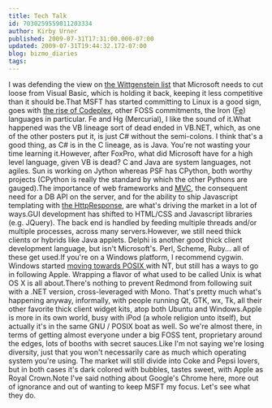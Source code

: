 ```yaml
---
title: Tech Talk
id: 7030259559011203334
author: Kirby Urner
published: 2009-07-31T17:31:00.000-07:00
updated: 2009-07-31T19:44:32.172-07:00
blog: bizmo_diaries
tags: 
---
```


I was defending the view on [the Wittgenstein list](http://controlroom.blogspot.com/2009/07/from-wittrs.html) that Microsoft needs to cut loose from Visual Basic, which is holding it back, keeping it less competitive than it should be.That MSFT has started committing to Linux is a good sign, goes with [the rise of Codeplex](http://controlroom.blogspot.com/2009/06/welcome-to-codeplex.html), other FOSS commitments, the Iron ([Fe](http://mail.python.org/pipermail/edu-sig/2009-July/009451.html)) languages in particular.  Fe and Hg (Mercurial), I like the sound of it.What happened was the VB lineage sort of dead ended in VB.NET, which, as one of the other posters put it, is just C# without the semi-colons.  I think that's a good thing, as C# is in the C lineage, as is Java.  You're not wasting your time learning it.However, after FoxPro, what did Microsoft have for a high level language, given VB is dead?  C and Java are system languages, not agiles.  Sun is working on Jython whereas PSF has CPython, both worthy projects (CPython is really the standard by which the other Pythons are gauged).The importance of web frameworks and [MVC](http://mybizmo.blogspot.com/2007/10/more-mvc-talk.html), the consequent need for a DB API on the server, and for the ability to ship Javascript templating with [the HttpResponse](http://controlroom.blogspot.com/2009/05/please-explain.html), are what's driving the market in a lot of ways.GUI development has shifted to HTML/CSS and Javascript libraries (e.g. JQuery).  The back end is handled by feeding multiple threads and/or multiple processes, across many servers.However, we still need thick clients or hybrids like Java applets.  Delphi is another good thick client development language, but isn't Microsoft's.  Perl, Scheme, Ruby... all of these get used.If you're on a Windows platform, I recommend cygwin.  Windows started [moving towards POSIX ](http://worldgame.blogspot.com/2009/06/more-lore.html)with NT, but still has a ways to go in following Apple.  Wrapping a flavor of what used to be called Unix is what OS X is all about.There's nothing to prevent Redmond from following suit with a .NET version, cross-leveraged with Mono.  That's pretty much what's happening anyway, informally, with people running Qt, GTK, wx, Tk, all their other favorite thick client widget kits, atop both Ubuntu and Windows.Apple is more in its own world, busy with iPod (a whole religion unto itself), but actually it's in the same GNU / POSIX boat as well.  So we're almost there, in terms of getting almost everyone under a big FOSS tent, proprietary around the edges, lots of booths with secret sauces.Like I'm not saying we're losing diversity, just that you won't necessarily care as much which operating system you're using.  The market will still divide into Coke and Pepsi lovers, but in both cases it's dark colored with bubbles, tastes sweet, with Apple as Royal Crown.Note I've said nothing about Google's Chrome here, more out of ignorance and out of wanting to keep MSFT my focus.  Let's see what they do.